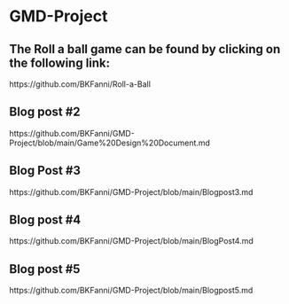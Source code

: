 <h1> GMD-Project </h1>
<h2>The Roll a ball game can be found by clicking on the following link:</h2>
https://github.com/BKFanni/Roll-a-Ball

<h2> Blog post #2</h2>
https://github.com/BKFanni/GMD-Project/blob/main/Game%20Design%20Document.md

<h2>Blog Post #3</h2>
https://github.com/BKFanni/GMD-Project/blob/main/Blogpost3.md

<h2>Blog post #4</h2>
https://github.com/BKFanni/GMD-Project/blob/main/BlogPost4.md

<h2>Blog post #5</h2>
https://github.com/BKFanni/GMD-Project/blob/main/Blogpost5.md
